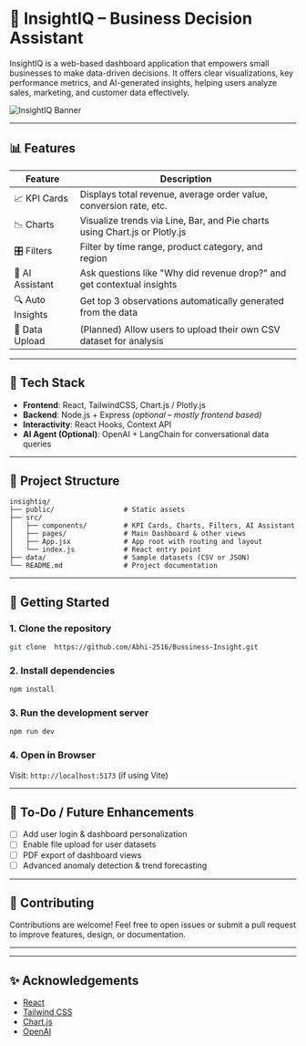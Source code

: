 # 🚀 InsightIQ – Business Decision Assistant

InsightIQ is a web-based dashboard application that empowers small businesses to make data-driven decisions. It offers clear visualizations, key performance metrics, and AI-generated insights, helping users analyze sales, marketing, and customer data effectively.

![InsightIQ Banner](images/banner.png) <!-- optional if you add a banner -->

---

## 📊 Features

| Feature          | Description                                                                |
| ---------------- | -------------------------------------------------------------------------- |
| 📈 KPI Cards     | Displays total revenue, average order value, conversion rate, etc.         |
| 📉 Charts        | Visualize trends via Line, Bar, and Pie charts using Chart.js or Plotly.js |
| 🎛 Filters       | Filter by time range, product category, and region                         |
| 🧠 AI Assistant  | Ask questions like "Why did revenue drop?" and get contextual insights     |
| 🔍 Auto Insights | Get top 3 observations automatically generated from the data               |
| 📁 Data Upload   | (Planned) Allow users to upload their own CSV dataset for analysis         |

---

## 💠 Tech Stack

* **Frontend**: React, TailwindCSS, Chart.js / Plotly.js
* **Backend**: Node.js + Express *(optional – mostly frontend based)*
* **Interactivity**: React Hooks, Context API
* **AI Agent (Optional)**: OpenAI + LangChain for conversational data queries

---

## 📁 Project Structure

```
insightiq/
├── public/                 # Static assets
├── src/
│   ├── components/         # KPI Cards, Charts, Filters, AI Assistant
│   ├── pages/              # Main Dashboard & other views
│   ├── App.jsx             # App root with routing and layout
│   └── index.js            # React entry point
├── data/                   # Sample datasets (CSV or JSON)
└── README.md               # Project documentation
```

---

## 🚀 Getting Started

### 1. Clone the repository

```bash
git clone  https://github.com/Abhi-2516/Bussiness-Insight.git
```

### 2. Install dependencies

```bash
npm install
```

### 3. Run the development server

```bash
npm run dev
```

### 4. Open in Browser

Visit: `http://localhost:5173` (if using Vite)

---




## 📌 To-Do / Future Enhancements

* [ ] Add user login & dashboard personalization
* [ ] Enable file upload for user datasets
* [ ] PDF export of dashboard views
* [ ] Advanced anomaly detection & trend forecasting

---

## 🤝 Contributing

Contributions are welcome!
Feel free to open issues or submit a pull request to improve features, design, or documentation.

---


---

## ✨ Acknowledgements

* [React](https://reactjs.org/)
* [Tailwind CSS](https://tailwindcss.com/)
* [Chart.js](https://www.chartjs.org/)
* [OpenAI](https://openai.com/)
